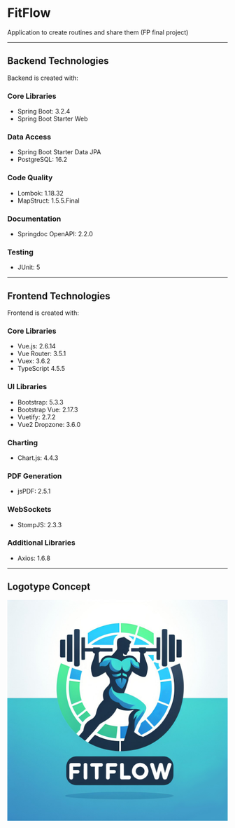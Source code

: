 # FitFlow
Application to create routines and share them (FP final project)
____________________________________________________________________________________
## Backend Technologies
Backend is created with:
### Core Libraries
* Spring Boot: 3.2.4
* Spring Boot Starter Web
### Data Access
* Spring Boot Starter Data JPA
* PostgreSQL: 16.2
### Code Quality
* Lombok: 1.18.32
* MapStruct: 1.5.5.Final
### Documentation
* Springdoc OpenAPI: 2.2.0
### Testing
* JUnit: 5
  
 
____________________________________________________________________________________
## Frontend Technologies
Frontend is created with:
### Core Libraries
* Vue.js: 2.6.14
* Vue Router: 3.5.1
* Vuex: 3.6.2
* TypeScript 4.5.5
### UI Libraries
* Bootstrap: 5.3.3
* Bootstrap Vue: 2.17.3
* Vuetify: 2.7.2
* Vue2 Dropzone: 3.6.0
### Charting
* Chart.js: 4.4.3
### PDF Generation
* jsPDF: 2.5.1
### WebSockets
* StompJS: 2.3.3
### Additional Libraries
* Axios: 1.6.8
____________________________________________________________________________________
## Logotype Concept
![FitFLowLogo](./images/FitFlowLogo.jpg)
